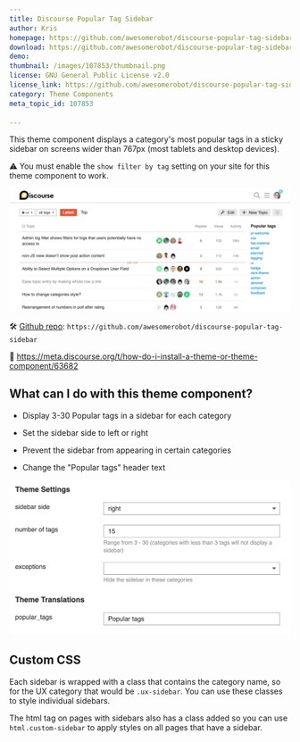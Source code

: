 ```yaml
---
title: Discourse Popular Tag Sidebar
author: Kris
homepage: https://github.com/awesomerobot/discourse-popular-tag-sidebar
download: https://github.com/awesomerobot/discourse-popular-tag-sidebar
demo: 
thumbnail: /images/107853/thumbnail.png
license: GNU General Public License v2.0
license_link: https://github.com/awesomerobot/discourse-popular-tag-sidebar/blob/master/LICENSE
category: Theme Components
meta_topic_id: 107853

---
```

This theme component displays a category's most popular tags in a sticky sidebar on screens wider than 767px (most tablets and desktop devices). 

:warning: You must enable the `show filter by tag` setting on your site for this theme component to work.

![59%20PM: 690x302](/images/107853/yhCeYkwetjDPQYHVrgblo9fIOZd.png) 



:hammer_and_wrench: [Github repo](https://github.com/awesomerobot/discourse-popular-tag-sidebar):  `https://github.com/awesomerobot/discourse-popular-tag-sidebar`

 :thinking: https://meta.discourse.org/t/how-do-i-install-a-theme-or-theme-component/63682


## What can I do with this theme component? 

* Display 3-30 Popular tags in a sidebar for each category

* Set the sidebar side to left or right

* Prevent the sidebar from appearing in certain categories

* Change the "Popular tags" header text

![55%20PM: 690x381, 75%](/images/107853/fyExwJaDaalY1o5wi7jNJCXQNFS.png) 


## Custom CSS 

Each sidebar is wrapped with a class that contains the category name, so for the UX category that would be `.ux-sidebar`. You can use these classes to style individual sidebars. 

The html tag on pages with sidebars also has a class added so you can use `html.custom-sidebar` to apply styles on all pages that have a sidebar.